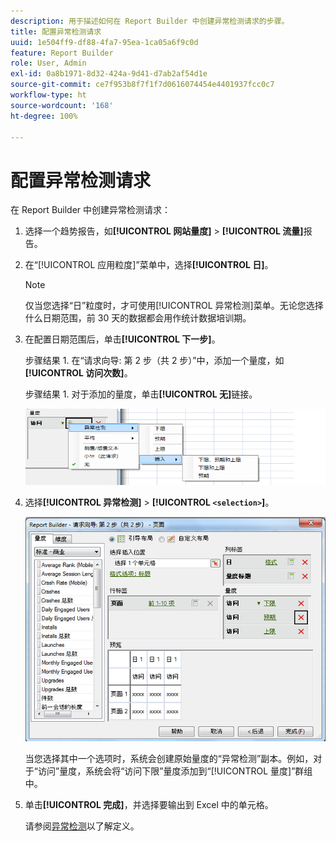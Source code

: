 ```yaml
---
description: 用于描述如何在 Report Builder 中创建异常检测请求的步骤。
title: 配置异常检测请求
uuid: 1e504ff9-df88-4fa7-95ea-1ca05a6f9c0d
feature: Report Builder
role: User, Admin
exl-id: 0a8b1971-8d32-424a-9d41-d7ab2af54d1e
source-git-commit: ce7f953b8f7f1f7d0616074454e4401937fcc0c7
workflow-type: ht
source-wordcount: '168'
ht-degree: 100%

---
```


# 配置异常检测请求

在 Report Builder 中创建异常检测请求：

1. 选择一个趋势报告，如&#x200B;**[!UICONTROL 网站量度]** > **[!UICONTROL 流量]**&#x200B;报告。
1. 在“[!UICONTROL 应用粒度]”菜单中，选择&#x200B;**[!UICONTROL 日]**。

   >[!NOTE]
   >
   >仅当您选择“日”粒度时，才可使用[!UICONTROL 异常检测]菜单。无论您选择什么日期范围，前 30 天的数据都会用作统计数据培训期。

1. 在配置日期范围后，单击&#x200B;**[!UICONTROL 下一步]**。

   步骤结果 1. 在“请求向导: 第 2 步（共 2 步）”中，添加一个量度，如&#x200B;**[!UICONTROL 访问次数]**。

   步骤结果 1. 对于添加的量度，单击&#x200B;**[!UICONTROL 无]**&#x200B;链接。

   ![步骤结果](assets/anomaly_select.png)

1. 选择&#x200B;**[!UICONTROL 异常检测]** > **[!UICONTROL `<selection>`]**。

   ![步骤信息](assets/anomaly_visit.png)

   当您选择其中一个选项时，系统会创建原始量度的“异常检测”副本。例如，对于“访问”量度，系统会将“访问下限”量度添加到“[!UICONTROL 量度]”群组中。
1. 单击&#x200B;**[!UICONTROL 完成]**，并选择要输出到 Excel 中的单元格。

   请参阅[异常检测](/help/analyze/analysis-workspace/virtual-analyst/c-anomaly-detection/anomaly-detection.md)以了解定义。
